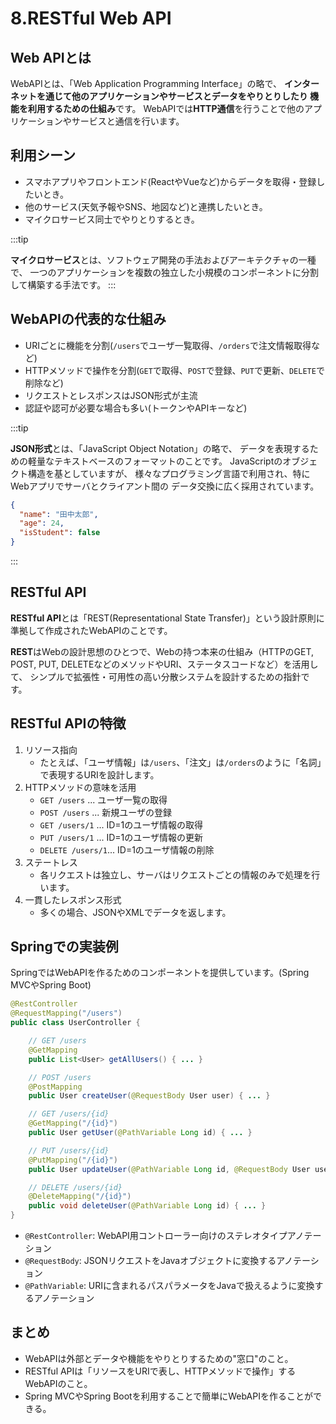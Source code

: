 # **8.RESTful Web API**

## **Web APIとは**

WebAPIとは、「Web Application Programming Interface」の略で、
**インターネットを通じて他のアプリケーションやサービスとデータをやりとりしたり
機能を利用するための仕組み**です。
WebAPIでは**HTTP通信**を行うことで他のアプリケーションやサービスと通信を行います。

## **利用シーン**

- スマホアプリやフロントエンド(ReactやVueなど)からデータを取得・登録したいとき。
- 他のサービス(天気予報やSNS、地図など)と連携したいとき。
- マイクロサービス同士でやりとりするとき。

:::tip

**マイクロサービス**とは、ソフトウェア開発の手法およびアーキテクチャの一種で、
一つのアプリケーションを複数の独立した小規模のコンポーネントに分割して構築する手法です。
:::

## **WebAPIの代表的な仕組み**

- URIごとに機能を分割(`/users`でユーザ一覧取得、`/orders`で注文情報取得など)
- HTTPメソッドで操作を分割(`GET`で取得、`POST`で登録、`PUT`で更新、`DELETE`で削除など)
- リクエストとレスポンスはJSON形式が主流
- 認証や認可が必要な場合も多い(トークンやAPIキーなど)

:::tip

**JSON形式**とは、「JavaScript Object Notation」の略で、
データを表現するための軽量なテキストベースのフォーマットのことです。
JavaScriptのオブジェクト構造を基としていますが、
様々なプログラミング言語で利用され、特にWebアプリでサーバとクライアント間の
データ交換に広く採用されています。

```json title="sample.json"
{
  "name": "田中太郎",
  "age": 24,
  "isStudent": false
}
```

:::

## **RESTful API**

**RESTful API**とは「REST(Representational State Transfer)」という設計原則に準拠して作成されたWebAPIのことです。

**REST**はWebの設計思想のひとつで、Webの持つ本来の仕組み（HTTPのGET, POST, PUT, DELETEなどのメソッドやURI、ステータスコードなど）を活用して、
シンプルで拡張性・可用性の高い分散システムを設計するための指針です。

## **RESTful APIの特徴**

1. リソース指向
   - たとえば、「ユーザ情報」は`/users`、「注文」は`/orders`のように「名詞」で表現するURIを設計します。
1. HTTPメソッドの意味を活用
   - `GET /users` ... ユーザ一覧の取得
   - `POST /users` ... 新規ユーザの登録
   - `GET /users/1` ... ID=1のユーザ情報の取得
   - `PUT /users/1` ... ID=1のユーザ情報の更新
   - `DELETE /users/1`... ID=1のユーザ情報の削除
1. ステートレス
   - 各リクエストは独立し、サーバはリクエストごとの情報のみで処理を行います。
1. 一貫したレスポンス形式
   - 多くの場合、JSONやXMLでデータを返します。

## **Springでの実装例**

SpringではWebAPIを作るためのコンポーネントを提供しています。(Spring MVCやSpring Boot)

```java
@RestController
@RequestMapping("/users")
public class UserController {

    // GET /users
    @GetMapping
    public List<User> getAllUsers() { ... }

    // POST /users
    @PostMapping
    public User createUser(@RequestBody User user) { ... }

    // GET /users/{id}
    @GetMapping("/{id}")
    public User getUser(@PathVariable Long id) { ... }

    // PUT /users/{id}
    @PutMapping("/{id}")
    public User updateUser(@PathVariable Long id, @RequestBody User user) { ... }

    // DELETE /users/{id}
    @DeleteMapping("/{id}")
    public void deleteUser(@PathVariable Long id) { ... }
}
```

- `@RestController`: WebAPI用コントローラー向けのステレオタイプアノテーション
- `@RequestBody`: JSONリクエストをJavaオブジェクトに変換するアノテーション
- `@PathVariable`: URIに含まれるパスパラメータをJavaで扱えるように変換するアノテーション

## **まとめ**

- WebAPIは外部とデータや機能をやりとりするための"窓口"のこと。
- RESTful APIは「リソースをURIで表し、HTTPメソッドで操作」するWebAPIのこと。
- Spring MVCやSpring Bootを利用することで簡単にWebAPIを作ることができる。
